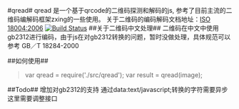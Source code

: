 #qread#
qread 是一个基于qrcode的二维码探测和解码的js, 参考了目前主流的二维码编解码框架zxing的一些使用。
关于二维码的编码解码文档地址：[ISO 18004:2006](http://download.adamas.ai/dlbase/Stuff/ISO_IEC-18004-2006.pdf)
[![Build Status](https://travis-ci.org/atrl/qread.png)](https://travis-ci.org/atrl/qread)
##关于二维码中文处理##
二维码在中文中使用gb2312进行编码，由于js在对gb2312转换的问题，暂时没做处理，具体规范可以参考 GB／T 18284-2000

##如何使用##
> var qread = require('./src/qread');
> var result = qread(image);

##Todo##
增加对gb2312的支持 通过data:text/javascript;转换的字符需要异步 这里需要调整接口

